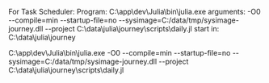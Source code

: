 For Task Scheduler:
Program: C:\app\dev\Julia\bin\julia.exe
arguments: -O0 --compile=min --startup-file=no --sysimage=C:/data/tmp/sysimage-journey.dll --project C:\data\julia\journey\scripts\daily.jl
start in: C:\data\julia\journey

C:\app\dev\Julia\bin\julia.exe -O0 --compile=min --startup-file=no --sysimage=C:/data/tmp/sysimage-journey.dll --project C:\data\julia\journey\scripts\daily.jl